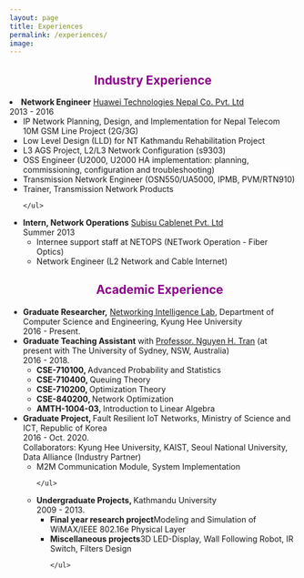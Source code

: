 ```yaml
---
layout: page
title: Experiences
permalink: /experiences/
image: 
---
```

<h2 align="center"> <font color="darkmagenta">Industry Experience </font></h2>

<li> <strong>Network Engineer</strong> <a href="https://www.huawei.com/en/" target="_blank"> Huawei Technologies Nepal Co. Pvt. Ltd</a><div class="pull-right"> 2013 - 2016</div>
	<ul>
		<li>IP Network Planning, Design, and Implementation for Nepal Telecom 10M GSM Line Project (2G/3G)</li>
		<li>Low Level Design (LLD) for NT Kathmandu Rehabilitation Project</li>
		<li>L3 AGS Project, L2/L3 Network Configuration (s9303)</li>
		<li>OSS Engineer (U2000, U2000 HA implementation: planning, commissioning, configuration and troubleshooting)</li>
		<li>Transmission Network Engineer (OSN550/UA5000, IPMB, PVM/RTN910)</li>
		<li>Trainer, Transmission Network Products</li>
		
	</ul>
</li>

<li> <strong>Intern, Network Operations</strong> <a href="https://subisu.net.np/" target="_blank"> Subisu Cablenet Pvt. Ltd</a><div class="pull-right"> Summer 2013 </div>
	<ul>
		<li>Internee support staff at NETOPS (NETwork Operation - Fiber Optics)</li>
		<li>Network Engineer (L2 Network and Cable Internet)</li>				
	</ul>

</li>



<h2 align="center"> <font color="darkmagenta">Academic Experience </font></h2>


<li> <strong>Graduate Researcher,</strong> <a href="https://nguyenhoangtran.github.io/" target="_blank"> Networking Intelligence Lab</a>, Department of Computer Science and Engineering, Kyung Hee University<div class="pull-right"> 2016 - Present.</div>
</li>


<li> <strong>Graduate Teaching Assistant</strong> with <a href="https://nguyenhoangtran.github.io/" target="_blank"> Professor. Nguyen H. Tran</a> (at present with The University of Sydney, NSW, Australia)<div class="pull-right"> 2016 - 2018.</div>
	<ul>
		<li><b>CSE-710100, </b>Advanced Probability and Statistics</li>
		<li><b>CSE-710400, </b>Queuing Theory</li>
		<li><b>CSE-710200, </b>Optimization Theory</li>
		<li><b>CSE-840200, </b>Network Optimization</li>
		<li><b>AMTH-1004-03, </b>Introduction to Linear Algebra</li>
	</ul>
</li>


<li> <strong>Graduate Project, </strong> Fault Resilient IoT Networks, Ministry of Science and ICT, Republic of Korea<div class="pull-right"> 2016 - Oct. 2020.</div>
Collaborators: Kyung Hee University, KAIST, Seoul National University, Data Alliance (Industry Partner)
	<ul>
		<li>M2M Communication Module, System Implementation</li>

	</ul>
</li>


<li> <strong>Undergraduate Projects, </strong>Kathmandu University<div class="pull-right"> 2009 - 2013.</div>
	<ul>
		<li><b>Final year research project</b>Modeling and Simulation of WiMAX/IEEE 802.16e Physical Layer</li>
		<li><b>Miscellaneous projects</b>3D LED-Display, Wall Following Robot, IR Switch, Filters Design </li>

	</ul>
	
	
</li>


